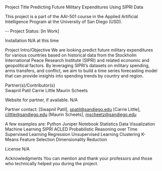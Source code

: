 Project Title
Predicting Future Military Expenditures Using SIPRI Data


This project is a part of the AAI-501 course in the Applied Artificial Intelligence Program at the University of San Diego (USD). 

-- Project Status: [In Work]

Installation
N/A at this time

Project Intro/Objective
We are looking predict future military expenditures for various countries based on historical data from the Stockholm International Peace Research Institute (SIPRI) and related economic and geopolitical factors. By leveraging SIPRI’s datasets on military spending, arms transfers, and conflict, we aim to build a time series forecasting model that can provide insights into spending trends by country and region. 

Partner(s)/Contributor(s)  
Swapnil Patil
Carrie Little
Maurin Scheets 

Website for partner, if available. 
N/A

Partner contact: [Swapnil Patil], spatil@sandiego.edu
                 [Carrie Little], clittle@sandiego.edu
                 [Maurin Scheets], mscheetz@sandiego.edu


        
A few examples are:
Python
Juniper Notebook
Statistics
Data Visualization
Machine Learning
SIPRI
ACLED
Probabilistic Reasoning over Time 
Supervised Learning
Regression
Unsupervised Learning 
Clustering
K-Means
Feature Selection
Dimensionality Reduction 

License
N/A

Acknowledgments
You can mention and thank your professors and those who technically helped you during the project. 
